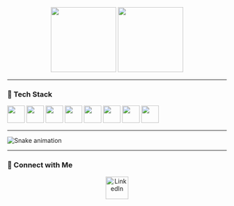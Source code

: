 <div align="center">
  <img src="https://github-readme-stats.vercel.app/api?username=bobyang08250772&hide_title=false&hide_rank=false&show_icons=true&include_all_commits=true&count_private=true&disable_animations=false&theme=dracula&locale=en&hide_border=false" height="150" />
  <img src="https://github-readme-stats.vercel.app/api/top-langs?username=bobyang08250772&locale=en&hide_title=false&layout=compact&card_width=320&langs_count=5&theme=dracula&hide_border=false" height="150" />
</div>

---

### 🚀 Tech Stack

<p align="left">
  <img src="https://cdn.jsdelivr.net/gh/devicons/devicon/icons/javascript/javascript-original.svg" height="40" width="40" style="display: inline-block;" />
  <img src="https://cdn.jsdelivr.net/gh/devicons/devicon/icons/typescript/typescript-original.svg" height="40" width="40" style="display: inline-block;" />
  <img src="https://cdn.jsdelivr.net/gh/devicons/devicon/icons/amazonwebservices/amazonwebservices-line-wordmark.svg" height="40" style="display: inline-block;" />
  <img src="https://cdn.jsdelivr.net/gh/devicons/devicon/icons/angularjs/angularjs-original.svg" height="40" width="40" style="display: inline-block;" />
  <img src="https://cdn.jsdelivr.net/gh/devicons/devicon/icons/django/django-plain.svg" height="40" width="40" style="display: inline-block;" />
  <img src="https://cdn.jsdelivr.net/gh/devicons/devicon/icons/python/python-original.svg" height="40" width="40" style="display: inline-block;" />
  <img src="https://cdn.jsdelivr.net/gh/devicons/devicon/icons/html5/html5-original.svg" height="40" width="40" style="display: inline-block;" />
  <img src="https://cdn.jsdelivr.net/gh/devicons/devicon/icons/css3/css3-original.svg" height="40" width="40" style="display: inline-block;" />
</p>



---

![Snake animation](https://raw.githubusercontent.com/bobyang08250772/bobyang08250772/output/snake.svg)

---

### 🔗 Connect with Me

<p align="center">
  <a href="https://www.linkedin.com/in/xin-yang-b61115255/" target="_blank">
    <img src="https://raw.githubusercontent.com/maurodesouza/profile-readme-generator/master/src/assets/icons/social/linkedin/default.svg" width="52" alt="LinkedIn" />
  </a>
</p>
